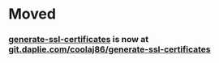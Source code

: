 # Moved
### [generate-ssl-certificates](https://git.daplie.com/coolaj86/generate-ssl-certificates) is now at [git.daplie.com/coolaj86/generate-ssl-certificates](https://git.daplie.com/coolaj86/generate-ssl-certificates)
